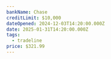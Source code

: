 ```yaml
---
bankName: Chase
creditLimit: $10,000
dateOpened: 2024-12-03T14:20:00.000Z
date: 2025-01-31T14:20:00.000Z
tags:
  - tradeline
price: $321.99
---
```

